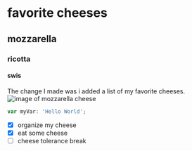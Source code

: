 # favorite cheeses
## mozzarella
### ricotta
#### swis
The change I made was i added a list of my favorite cheeses.
![image of mozzarella cheese](https://github.com/user-attachments/assets/c0ad47ec-6a3a-437f-9b63-fa4c3f77b494)
```javascript
var myVar: 'Hello World';
```
- [x] organize my cheese
- [x] eat some cheese
- [ ] cheese tolerance break
